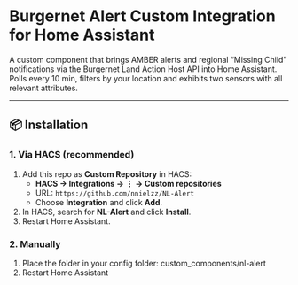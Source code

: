 # Burgernet Alert Custom Integration for Home Assistant

A custom component that brings AMBER alerts and regional “Missing Child” notifications via the Burgernet Land Action Host API into Home Assistant. Polls every 10 min, filters by your location and exhibits two sensors with all relevant attributes.

---

## 📦 Installation

### 1. Via HACS (recommended)
1. Add this repo as **Custom Repository** in HACS:
   - **HACS → Integrations → ⋮ → Custom repositories**  
   - URL: `https://github.com/nnielzz/NL-Alert`  
   - Choose **Integration** and click **Add**.
2. In HACS, search for **NL-Alert** and click **Install**.
3. Restart Home Assistant.

### 2. Manually
1. Place the folder in your config folder: custom_components/nl-alert
2. Restart Home Assistant
